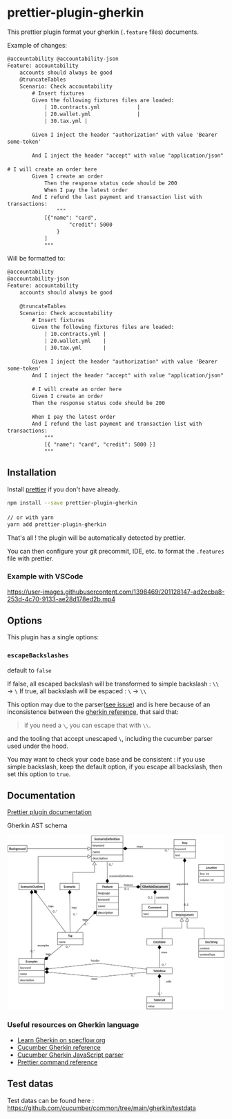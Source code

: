 # prettier-plugin-gherkin

This prettier plugin format your gherkin (`.feature` files) documents.

Example of changes:

```gherkin
@accountability @accountability-json
Feature: accountability
    accounts should always be good
    @truncateTables
    Scenario: Check accountability
        # Insert fixtures
        Given the following fixtures files are loaded:
            | 10.contracts.yml            |
            | 20.wallet.yml               |
            | 30.tax.yml |

        Given I inject the header "authorization" with value 'Bearer some-token'

        And I inject the header "accept" with value "application/json"

# I will create an order here
        Given I create an order
            Then the response status code should be 200
            When I pay the latest order
        And I refund the last payment and transaction list with transactions:
                """
            [{"name": "card",
                    "credit": 5000
                }
            ]
            """
```

Will be formatted to:

```gherkin
@accountability
@accountability-json
Feature: accountability
    accounts should always be good

    @truncateTables
    Scenario: Check accountability
        # Insert fixtures
        Given the following fixtures files are loaded:
            | 10.contracts.yml |
            | 20.wallet.yml    |
            | 30.tax.yml       |

        Given I inject the header "authorization" with value 'Bearer some-token'
        And I inject the header "accept" with value "application/json"

        # I will create an order here
        Given I create an order
        Then the response status code should be 200

        When I pay the latest order
        And I refund the last payment and transaction list with transactions:
            """
            [{ "name": "card", "credit": 5000 }]
            """

```

## Installation

Install [prettier](https://prettier.io/docs/en/install.html) if you don't have already.

```sh
npm install --save prettier-plugin-gherkin

// or with yarn
yarn add prettier-plugin-gherkin
```

That's all ! the plugin will be automatically detected by prettier.

You can then configure your git precommit, IDE, etc. to format the `.features` file with prettier.

### Example with VSCode


https://user-images.githubusercontent.com/1398469/201128147-ad2ecba8-253d-4c70-9133-ae28d178ed2b.mp4



## Options

This plugin has a single options:

### `escapeBackslashes`

default to `false`

If false, all escaped backslash will be transformed to simple backslash : `\\` → `\`
If true, all backslash will be espaced : `\` → `\\`

This option may due to the parser([see issue](https://github.com/cucumber/common/issues/2115)) and is here because of an inconsistence between the [gherkin reference](https://cucumber.io/docs/gherkin/reference/#table-cell-escaping), that said that:

> if you need a `\`, you can escape that with `\\`.

and the tooling that accept unescaped `\`, including the cucumber parser used under the hood.

You may want to check your code base and be consistent : if you use simple backslash, keep the default option, if you escape all backslash, then set this option to `true`.

## Documentation

[Prettier plugin documentation](https://prettier.io/docs/en/plugins.html#developing-plugins)

Gherkin AST schema

![Gherkin AST schema](https://raw.githubusercontent.com/cucumber/common/main/gherkin/docs/ast.png)

### Useful resources on Gherkin language

- [Learn Gherkin on specflow.org](https://specflow.org/learn/gherkin/)
- [Cucumber Gherkin reference](https://cucumber.io/docs/gherkin/reference/)
- [Cucumber Gherkin JavaScript parser](https://github.com/cucumber/gherkin-javascript/)
- [Prettier command reference](https://github.com/prettier/prettier/blob/main/commands.md)

## Test datas

Test datas can be found here : https://github.com/cucumber/common/tree/main/gherkin/testdata
